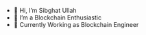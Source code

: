 - 👋 Hi, I’m Sibghat Ullah
- 👀 I’m a Blockchain Enthusiastic
- 🌱 Currently Working as Blockchain Engineer

<!---
SibghatUllah1997/SibghatUllah1997 is a ✨ special ✨ repository because its `README.md` (this file) appears on your GitHub profile.
You can click the Preview link to take a look at your changes.
--->
